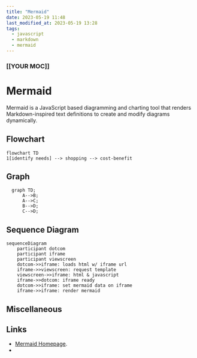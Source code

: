 ```yaml
---
title: "Mermaid"
date: 2023-05-19 11:48
last_modified_at: 2023-05-19 13:28
tags:
  - javascript
  - markdown
  - mermaid
---
```


### [[YOUR MOC]]

# Mermaid

Mermaid is a JavaScript based diagramming and charting tool that renders Markdown-inspired text definitions to create and modify diagrams dynamically.

## Flowchart

```mermaid
flowchart TD
1[identify needs] --> shopping --> cost-benefit
```

## Graph

```mermaid
  graph TD;
      A-->B;
      A-->C;
      B-->D;
      C-->D;
```

## Sequence Diagram

```mermaid
sequenceDiagram
    participant dotcom
    participant iframe
    participant viewscreen
    dotcom->>iframe: loads html w/ iframe url
    iframe->>viewscreen: request template
    viewscreen->>iframe: html & javascript
    iframe->>dotcom: iframe ready
    dotcom->>iframe: set mermaid data on iframe
    iframe->>iframe: render mermaid
```

## Miscellaneous

## Links

* [Mermaid Homepage](https://mermaid.js.org/).
* 